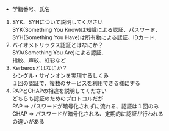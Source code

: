* 学籍番号、氏名

1. SYK、SYHについて説明してください  
SYK(Something You Know)は知識による認証、パスワード．  
SYH(Something You Have)は所有物による認証、IDカード．
1. バイオメトリックス認証とはなにか？  
SYA(Something You Are)による認証．  
指紋、声紋、虹彩など
1. Kerberosとはなにか？  
シングル・サインオンを実現するしくみ  
１回の認証で、複数のサービスを利用できる様にする
1. PAPとCHAPの相違を説明してください  
どちらも認証のためのプロトコルだが  
PAP => パスワードが暗号化されずに流れる、認証は１回のみ  
CHAP => パスワードが暗号化される、定期的に認証が行われる  
の違いがある
